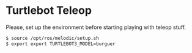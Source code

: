 # Turtlebot Teleop

Please, set up the environment before starting playing with teleop stuff.

```bash
$ source /opt/ros/melodic/setup.sh
$ export export TURTLEBOT3_MODEL=burguer
```
